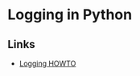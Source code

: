 
# Logging in Python

## Links

- [Logging HOWTO](https://docs.python.org/3/howto/logging-cookbook.html)
